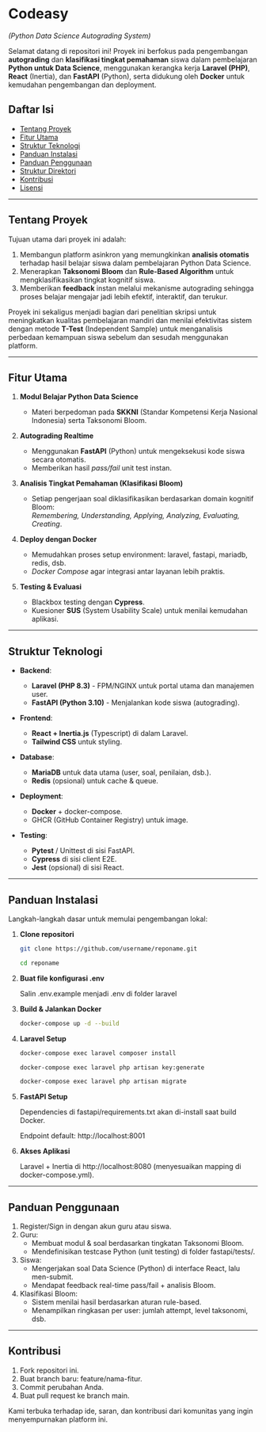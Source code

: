 # Codeasy  
*(Python Data Science Autograding System)*

Selamat datang di repositori ini! Proyek ini berfokus pada pengembangan **autograding** dan **klasifikasi tingkat pemahaman** siswa dalam pembelajaran **Python untuk Data Science**, menggunakan kerangka kerja **Laravel (PHP)**, **React** (Inertia), dan **FastAPI** (Python), serta didukung oleh **Docker** untuk kemudahan pengembangan dan deployment.

## Daftar Isi
- [Tentang Proyek](#tentang-proyek)
- [Fitur Utama](#fitur-utama)
- [Struktur Teknologi](#struktur-teknologi)
- [Panduan Instalasi](#panduan-instalasi)
- [Panduan Penggunaan](#panduan-penggunaan)
- [Struktur Direktori](#struktur-direktori)
- [Kontribusi](#kontribusi)
- [Lisensi](#lisensi)

---

## Tentang Proyek
Tujuan utama dari proyek ini adalah:
1. Membangun platform asinkron yang memungkinkan **analisis otomatis** terhadap hasil belajar siswa dalam pembelajaran Python Data Science.  
2. Menerapkan **Taksonomi Bloom** dan **Rule-Based Algorithm** untuk mengklasifikasikan tingkat kognitif siswa.  
3. Memberikan **feedback** instan melalui mekanisme autograding sehingga proses belajar mengajar jadi lebih efektif, interaktif, dan terukur.

Proyek ini sekaligus menjadi bagian dari penelitian skripsi untuk meningkatkan kualitas pembelajaran mandiri dan menilai efektivitas sistem dengan metode **T-Test** (Independent Sample) untuk menganalisis perbedaan kemampuan siswa sebelum dan sesudah menggunakan platform.

---

## Fitur Utama
1. **Modul Belajar Python Data Science**  
   - Materi berpedoman pada **SKKNI** (Standar Kompetensi Kerja Nasional Indonesia) serta Taksonomi Bloom.

2. **Autograding Realtime**  
   - Menggunakan **FastAPI** (Python) untuk mengeksekusi kode siswa secara otomatis.  
   - Memberikan hasil *pass/fail* unit test instan.

3. **Analisis Tingkat Pemahaman (Klasifikasi Bloom)**  
   - Setiap pengerjaan soal diklasifikasikan berdasarkan domain kognitif Bloom:  
     *Remembering, Understanding, Applying, Analyzing, Evaluating, Creating*.

4. **Deploy dengan Docker**  
   - Memudahkan proses setup environment: laravel, fastapi, mariadb, redis, dsb.  
   - *Docker Compose* agar integrasi antar layanan lebih praktis.

5. **Testing & Evaluasi**  
   - Blackbox testing dengan **Cypress**.  
   - Kuesioner **SUS** (System Usability Scale) untuk menilai kemudahan aplikasi.

---

## Struktur Teknologi
- **Backend**:  
  - **Laravel (PHP 8.3)** - FPM/NGINX untuk portal utama dan manajemen user.  
  - **FastAPI (Python 3.10)** - Menjalankan kode siswa (autograding).

- **Frontend**:  
  - **React + Inertia.js** (Typescript) di dalam Laravel.  
  - **Tailwind CSS** untuk styling.

- **Database**:  
  - **MariaDB** untuk data utama (user, soal, penilaian, dsb.).  
  - **Redis** (opsional) untuk cache & queue.

- **Deployment**:  
  - **Docker** + docker-compose.  
  - GHCR (GitHub Container Registry) untuk image.

- **Testing**:  
  - **Pytest** / Unittest di sisi FastAPI.  
  - **Cypress** di sisi client E2E.  
  - **Jest** (opsional) di sisi React.

---

## Panduan Instalasi
Langkah-langkah dasar untuk memulai pengembangan lokal:

1. **Clone repositori**  
   ```bash
   git clone https://github.com/username/reponame.git 
   
   cd reponame
2. **Buat file konfigurasi .env**

    Salin .env.example menjadi .env di folder laravel
3. **Build & Jalankan Docker**
    ```bash
    docker-compose up -d --build
4. **Laravel Setup**
    ```bash
    docker-compose exec laravel composer install
    
    docker-compose exec laravel php artisan key:generate
    
    docker-compose exec laravel php artisan migrate
5. **FastAPI Setup**

    Dependencies di fastapi/requirements.txt akan di-install saat build Docker.

    Endpoint default: http://localhost:8001

6. **Akses Aplikasi**

    Laravel + Inertia di http://localhost:8080 (menyesuaikan mapping di docker-compose.yml).

---

## Panduan Penggunaan
1. Register/Sign in dengan akun guru atau siswa.
2. Guru:
    - Membuat modul & soal berdasarkan tingkatan Taksonomi Bloom.
    - Mendefinisikan testcase Python (unit testing) di folder fastapi/tests/.
3. Siswa:
    - Mengerjakan soal Data Science (Python) di interface React, lalu men-submit.
    - Mendapat feedback real-time pass/fail + analisis Bloom.
4. Klasifikasi Bloom:
    - Sistem menilai hasil berdasarkan aturan rule-based.
    - Menampilkan ringkasan per user: jumlah attempt, level taksonomi, dsb.

---

## Kontribusi
1. Fork repositori ini.
2. Buat branch baru: feature/nama-fitur.
3. Commit perubahan Anda.
4. Buat pull request ke branch main.

Kami terbuka terhadap ide, saran, dan kontribusi dari komunitas yang ingin menyempurnakan platform ini.